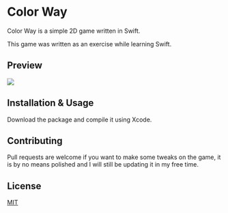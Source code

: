 # Color Way

Color Way is a simple 2D game written in Swift.

This game was written as an exercise while learning Swift.


## Preview

![](preview.gif)


## Installation & Usage

Download the package and compile it using Xcode.


## Contributing
Pull requests are welcome if you want to make some tweaks on the game, it is by no means polished and I will still be updating it in my free time.


## License
[MIT](LICENSE)
